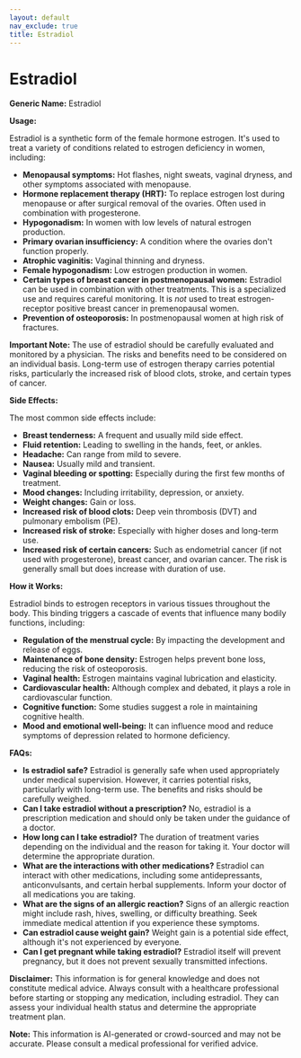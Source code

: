 ```yaml
---
layout: default
nav_exclude: true
title: Estradiol
---
```


# Estradiol

**Generic Name:** Estradiol

**Usage:**

Estradiol is a synthetic form of the female hormone estrogen.  It's used to treat a variety of conditions related to estrogen deficiency in women, including:

* **Menopausal symptoms:**  Hot flashes, night sweats, vaginal dryness, and other symptoms associated with menopause.
* **Hormone replacement therapy (HRT):**  To replace estrogen lost during menopause or after surgical removal of the ovaries.  Often used in combination with progesterone.
* **Hypogonadism:**  In women with low levels of natural estrogen production.
* **Primary ovarian insufficiency:**  A condition where the ovaries don't function properly.
* **Atrophic vaginitis:**  Vaginal thinning and dryness.
* **Female hypogonadism:** Low estrogen production in women.
* **Certain types of breast cancer in postmenopausal women:**  Estradiol can be used in combination with other treatments.  This is a specialized use and requires careful monitoring.  It is *not* used to treat estrogen-receptor positive breast cancer in premenopausal women.
* **Prevention of osteoporosis:** In postmenopausal women at high risk of fractures.


**Important Note:**  The use of estradiol should be carefully evaluated and monitored by a physician.  The risks and benefits need to be considered on an individual basis.  Long-term use of estrogen therapy carries potential risks, particularly the increased risk of blood clots, stroke, and certain types of cancer.


**Side Effects:**

The most common side effects include:

* **Breast tenderness:** A frequent and usually mild side effect.
* **Fluid retention:** Leading to swelling in the hands, feet, or ankles.
* **Headache:** Can range from mild to severe.
* **Nausea:**  Usually mild and transient.
* **Vaginal bleeding or spotting:**  Especially during the first few months of treatment.
* **Mood changes:** Including irritability, depression, or anxiety.
* **Weight changes:** Gain or loss.
* **Increased risk of blood clots:** Deep vein thrombosis (DVT) and pulmonary embolism (PE).
* **Increased risk of stroke:** Especially with higher doses and long-term use.
* **Increased risk of certain cancers:**  Such as endometrial cancer (if not used with progesterone), breast cancer, and ovarian cancer.  The risk is generally small but does increase with duration of use.


**How it Works:**

Estradiol binds to estrogen receptors in various tissues throughout the body.  This binding triggers a cascade of events that influence many bodily functions, including:

* **Regulation of the menstrual cycle:** By impacting the development and release of eggs.
* **Maintenance of bone density:**  Estrogen helps prevent bone loss, reducing the risk of osteoporosis.
* **Vaginal health:**  Estrogen maintains vaginal lubrication and elasticity.
* **Cardiovascular health:** Although complex and debated, it plays a role in cardiovascular function.
* **Cognitive function:**  Some studies suggest a role in maintaining cognitive health.
* **Mood and emotional well-being:**  It can influence mood and reduce symptoms of depression related to hormone deficiency.

**FAQs:**

* **Is estradiol safe?**  Estradiol is generally safe when used appropriately under medical supervision.  However, it carries potential risks, particularly with long-term use.  The benefits and risks should be carefully weighed.
* **Can I take estradiol without a prescription?** No, estradiol is a prescription medication and should only be taken under the guidance of a doctor.
* **How long can I take estradiol?** The duration of treatment varies depending on the individual and the reason for taking it.  Your doctor will determine the appropriate duration.
* **What are the interactions with other medications?**  Estradiol can interact with other medications, including some antidepressants, anticonvulsants, and certain herbal supplements.  Inform your doctor of all medications you are taking.
* **What are the signs of an allergic reaction?**  Signs of an allergic reaction might include rash, hives, swelling, or difficulty breathing. Seek immediate medical attention if you experience these symptoms.
* **Can estradiol cause weight gain?**  Weight gain is a potential side effect, although it's not experienced by everyone.
* **Can I get pregnant while taking estradiol?**  Estradiol itself will prevent pregnancy, but it does not prevent sexually transmitted infections.


**Disclaimer:** This information is for general knowledge and does not constitute medical advice.  Always consult with a healthcare professional before starting or stopping any medication, including estradiol.  They can assess your individual health status and determine the appropriate treatment plan.


**Note:** This information is AI-generated or crowd-sourced and may not be accurate. Please consult a medical professional for verified advice.